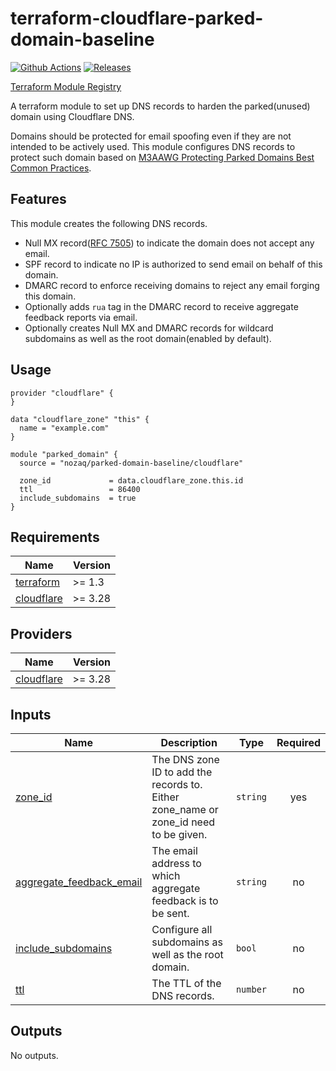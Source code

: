 # terraform-cloudflare-parked-domain-baseline

[![Github Actions](https://github.com/nozaq/terraform-cloudflare-parked-domain-baseline/actions/workflows/main.yml/badge.svg)](https://github.com/nozaq/terraform-cloudflare-parked-domain-baseline/actions/workflows/main.yml)
[![Releases](https://img.shields.io/github/v/release/nozaq/terraform-cloudflare-parked-domain-baseline)](https://github.com/nozaq/terraform-cloudflare-parked-domain-baseline/releases/latest)

[Terraform Module Registry](https://registry.terraform.io/modules/nozaq/parked-domain-baseline/cloudflare)

A terraform module to set up DNS records to harden the parked(unused) domain using Cloudflare DNS.

Domains should be protected for email spoofing even if they are not intended to be actively used.
This module configures DNS records to protect such domain based on [M3AAWG Protecting Parked Domains Best Common Practices].

## Features

This module creates the following DNS records.

- Null MX record([RFC 7505]) to indicate the domain does not accept any email.
- SPF record to indicate no IP is authorized to send email on behalf of this domain.
- DMARC record to enforce receiving domains to reject any email forging this domain.
- Optionally adds `rua` tag in the DMARC record to receive aggregate feedback reports via email. 
- Optionally creates Null MX and DMARC records for wildcard subdomains as well as the root domain(enabled by default).

## Usage

```hcl
provider "cloudflare" {
}

data "cloudflare_zone" "this" {
  name = "example.com"
}

module "parked_domain" {
  source = "nozaq/parked-domain-baseline/cloudflare"

  zone_id             = data.cloudflare_zone.this.id
  ttl                 = 86400
  include_subdomains  = true
}
```

<!-- BEGINNING OF PRE-COMMIT-TERRAFORM DOCS HOOK -->
## Requirements

| Name | Version |
|------|---------|
| <a name="requirement_terraform"></a> [terraform](#requirement\_terraform) | >= 1.3 |
| <a name="requirement_cloudflare"></a> [cloudflare](#requirement\_cloudflare) | >= 3.28 |

## Providers

| Name | Version |
|------|---------|
| <a name="provider_cloudflare"></a> [cloudflare](#provider\_cloudflare) | >= 3.28 |

## Inputs

| Name | Description | Type | Required |
|------|-------------|------|:--------:|
| <a name="input_zone_id"></a> [zone\_id](#input\_zone\_id) | The DNS zone ID to add the records to. Either zone\_name or zone\_id need to be given. | `string` | yes |
| <a name="input_aggregate_feedback_email"></a> [aggregate\_feedback\_email](#input\_aggregate\_feedback\_email) | The email address to which aggregate feedback is to be sent. | `string` | no |
| <a name="input_include_subdomains"></a> [include\_subdomains](#input\_include\_subdomains) | Configure all subdomains as well as the root domain. | `bool` | no |
| <a name="input_ttl"></a> [ttl](#input\_ttl) | The TTL of the DNS records. | `number` | no |

## Outputs

No outputs.
<!-- END OF PRE-COMMIT-TERRAFORM DOCS HOOK -->

[M3AAWG Protecting Parked Domains Best Common Practices]: https://www.m3aawg.org/sites/default/files/m3aawg_parked_domains_bcp-2022-06.pdf
[RFC 7505]: https://datatracker.ietf.org/doc/rfc7505/
